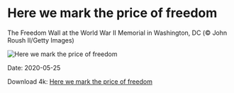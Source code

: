 # Here we mark the price of freedom

The Freedom Wall at the World War II Memorial in Washington, DC (© John Roush II/Getty Images)

![Here we mark the price of freedom](https://bing.com/th?id=OHR.FreedomWall_EN-US2277219831_UHD.jpg&rf=LaDigue_UHD.jpg&pid=hp&w=1024&h=576)

Date: 2020-05-25

Download 4k: [Here we mark the price of freedom](https://bing.com/th?id=OHR.FreedomWall_EN-US2277219831_UHD.jpg&rf=LaDigue_UHD.jpg&pid=hp&w=3840&h=2160)

